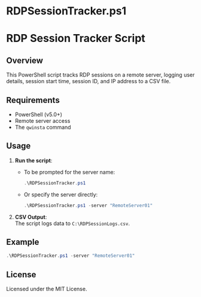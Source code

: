 # RDPSessionTracker.ps1

# RDP Session Tracker Script

## Overview

This PowerShell script tracks RDP sessions on a remote server, logging user details, session start time, session ID, and IP address to a CSV file.

## Requirements

- PowerShell (v5.0+)
- Remote server access
- The `qwinsta` command

## Usage

1. **Run the script**:
   - To be prompted for the server name:
     ```powershell
     .\RDPSessionTracker.ps1
     ```
   - Or specify the server directly:
     ```powershell
     .\RDPSessionTracker.ps1 -server "RemoteServer01"
     ```

2. **CSV Output**:  
   The script logs data to `C:\RDPSessionLogs.csv`.

## Example

```powershell
.\RDPSessionTracker.ps1 -server "RemoteServer01"
```

## License

Licensed under the MIT License.

